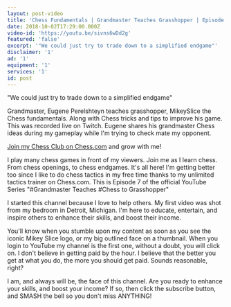 ```yaml
---
layout: post-video
title: 'Chess Fundamentals | Grandmaster Teaches Grasshopper | Episode 8 '
date: 2018-10-02T17:29:00.000Z
video-id: 'https://youtu.be/sivns6wDd2g'
featured: 'false'
excerpt: '"We could just try to trade down to a simplified endgame"'
disclaimer: '1'
ad: '1'
equipment: '1'
services: '1'
id: post
---
```

"We could just try to trade down to a simplified endgame"

Grandmaster, Eugene Perelshteyn teaches grasshopper, MikeySlice the Chess fundamentals. Along with Chess tricks and tips to improve his game. This was recorded live on Twitch. Eugene shares his grandmaster Chess ideas during my gameplay while I'm trying to check mate my opponent. 

[Join my Chess Club on Chess.com](http://www.mikeyslice.com/chessclub) and grow with me!

I play many chess games in front of my viewers. Join me as I learn chess. From chess openings, to chess endgames. It's all here! I'm getting better too since I like to do chess tactics in my free time thanks to my unlimited tactics trainer on Chess.com. This is Episode 7 of the official YouTube Series "#Grandmaster Teaches #Chess to Grasshopper"

I started this channel because I love to help others. My first video was shot from my bedroom in Detroit, Michigan. I'm here to educate, entertain, and inspire others to enhance their skills, and boost their income.

You'll know when you stumble upon my content as soon as you see the iconic Mikey Slice logo, or my big outlined face on a thumbnail. When you login to YouTube my channel is the first one, without a doubt, you will click on. I don't believe in getting paid by the hour. I believe that the better you get at what you do, the more you should get paid. Sounds reasonable, right?

I am, and always will be, the face of this channel. Are you ready to enhance your skills, and boost your income? If so, then click the subscribe button, and SMASH the bell so you don't miss ANYTHING!
